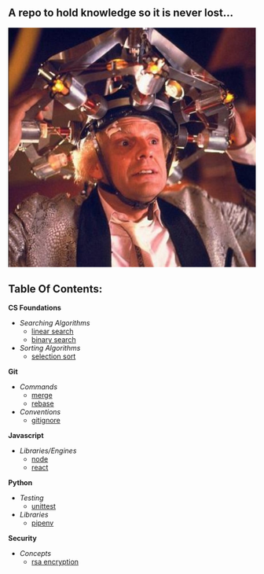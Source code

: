 ## A repo to hold knowledge so it is never lost...

![Image of Doc Brown](Doc.jpg)

## Table Of Contents:

**CS Foundations**
* *Searching Algorithms*
    * [linear search](cs-foundations/search/linear_search.py)
    * [binary search](cs-foundations/search/binary_search.py)
* *Sorting Algorithms*
    * [selection sort](cs-foundations/sort/selection_sort.py)

**Git**
* *Commands*
    * [merge](git/merge/merge.md)
    * [rebase](git/rebase/rebase.md)
* *Conventions*
    * [gitignore](git/gitignore.md)

**Javascript**
* *Libraries/Engines*
    * [node](javascript/node.md)
    * [react](javascript/react)

**Python**
* *Testing*
    * [unittest](python/unittest.md)
* *Libraries*
    * [pipenv](python/pipenv.md)

**Security**
* *Concepts*
    * [rsa encryption](security/rsa-encryption/rsa-encryption.md)
